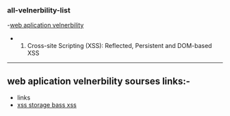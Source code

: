 ### all-velnerbility-list
-[web aplication velnerbility](#web-aplication-velnerbility)
 - 1. Cross-site Scripting (XSS): Reflected, Persistent and DOM-based XSS













***

## web aplication velnerbility sourses links:-
 - links
 - [xss storage bass xss](https://owasp.org/www-project-web-security-testing-guide/v41/4-Web_Application_Security_Testing/07-Input_Validation_Testing/02-Testing_for_Stored_Cross_Site_Scripting.html)
